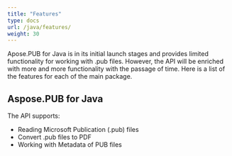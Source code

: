 ```yaml
---
title: "Features"
type: docs
url: /java/features/
weight: 30
---
```


Apose.PUB for Java is in its initial launch stages and provides limited functionality for working with .pub files. However, the API will be enriched with more and more functionality with the passage of time. Here is a list of the features for each of the main package.
## **Aspose.PUB for Java**
The API supports:
 * Reading Microsoft Publication (.pub) files
 * Convert .pub files to PDF
 * Working with Metadata of PUB files
